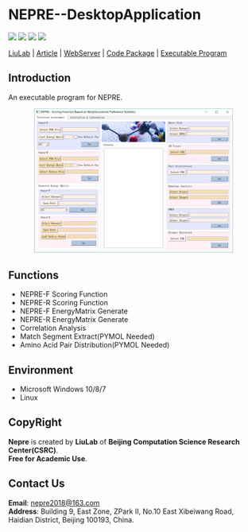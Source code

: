 # NEPRE--DesktopApplication

![](https://img.shields.io/badge/license-GNU-seagreen.svg?style=flat-square)
![](https://img.shields.io/badge/version-V3.0-blue.svg?style=flat-square)
![](https://img.shields.io/badge/language-Python-orange.svg?style=flat-square)
![](https://img.shields.io/badge/platform-Linux|Windows-blue.svg?style=flat-square&logo=windows)


[LiuLab]() | [Article]() | [WebServer]() | [Code Package]() | [Executable Program]()



Introduction
---------------
An executable program for NEPRE.  
<div align="center">
<img style="flex-grow:1; flex-shrink:1; border: 0px solid black;" src="./pics/UI2.JPG" width="400" />
</div>

Functions
-------------
* NEPRE-F Scoring Function
* NEPRE-R Scoring Function
* NEPRE-F EnergyMatrix Generate
* NEPRE-R EnergyMatrix Generate
* Correlation Analysis
* Match Segment Extract(PYMOL Needed)
* Amino Acid Pair Distribution(PYMOL Needed)

Environment
-------------
* Microsoft Windows 10/8/7
* Linux

CopyRight
-------------
**Nepre** is created by **LiuLab** of **Beijing Computation Science Research Center(CSRC)**.  
**Free for Academic Use**.

Contact Us
-------------
**Email**: nepre2018@163.com  
**Address**: Building 9, East Zone, ZPark II, No.10 East Xibeiwang Road, Haidian District, Beijing 100193, China.


